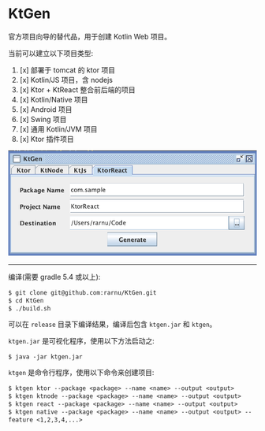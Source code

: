 # KtGen

官方项目向导的替代品，用于创建 Kotlin Web 项目。

当前可以建立以下项目类型:

1. [x] 部署于 tomcat 的 ktor 项目
2. [x] Kotlin/JS 项目，含 nodejs
3. [x] Ktor + KtReact 整合前后端的项目
4. [x] Kotlin/Native 项目
5. [x] Android 项目
6. [x] Swing 项目 
7. [x] 通用 Kotlin/JVM 项目
8. [x] Ktor 插件项目

![screenshot](https://raw.githubusercontent.com/rarnu/KtGen/master/screenshot/screenshot.png)

- - -

编译(需要 gradle 5.4 或以上):

```shell
$ git clone git@github.com:rarnu/KtGen.git
$ cd KtGen
$ ./build.sh
```

可以在 ```release``` 目录下编译结果，编译后包含 ```ktgen.jar``` 和 ```ktgen```。

```ktgen.jar``` 是可视化程序，使用以下方法启动之:

```shell
$ java -jar ktgen.jar
```

```ktgen``` 是命令行程序，使用以下命令来创建项目:

```shell
$ ktgen ktor --package <package> --name <name> --output <output>
$ ktgen ktnode --package <package> --name <name> --output <output>
$ ktgen react --package <package> --name <name> --output <output>
$ ktgen native --package <package> --name <name> --output <output> --feature <1,2,3,4,...>
```
